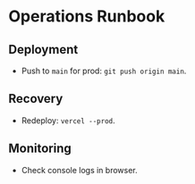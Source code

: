 # Operations Runbook
## Deployment
- Push to `main` for prod: `git push origin main`.
## Recovery
- Redeploy: `vercel --prod`.
## Monitoring
- Check console logs in browser.